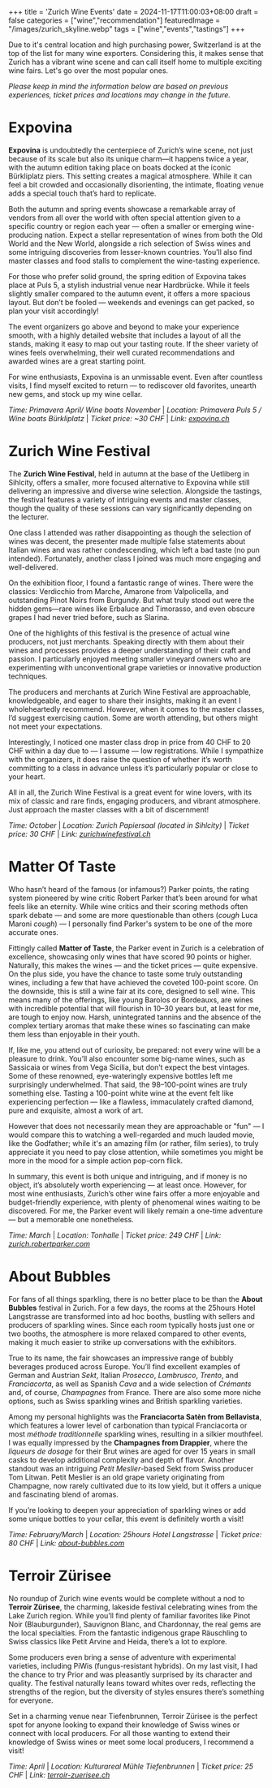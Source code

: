 +++
title = 'Zurich Wine Events'
date = 2024-11-17T11:00:03+08:00
draft = false
categories = ["wine","recommendation"]
featuredImage = "/images/zurich_skyline.webp"
tags = ["wine","events","tastings"]
+++

Due to it's central location and high purchasing power, Switzerland is at the top of the list for many wine exporters. Considering this, it makes sense that Zurich has a vibrant wine scene and can call itself home to multiple exciting wine fairs. Let's go over the most popular ones. 

*Please keep in mind the information below are based on previous experiences, ticket prices and locations may change in the future.*

# Expovina
**Expovina** is undoubtedly the centerpiece of Zurich’s wine scene, not just because of its scale but also its unique charm—it happens twice a year, with the autumn edition taking place on boats docked at the iconic Bürkliplatz piers. This setting creates a magical atmosphere. While it can feel a bit crowded and occasionally disorienting, the intimate, floating venue adds a special touch that’s hard to replicate.

Both the autumn and spring events showcase a remarkable array of vendors from all over the world with often special attention given to a specific country or region each year — often a smaller or emerging wine-producing nation. Expect a stellar representation of wines from both the Old World and the New World, alongside a rich selection of Swiss wines and some intriguing discoveries from lesser-known countries. You’ll also find master classes and food stalls to complement the wine-tasting experience.

For those who prefer solid ground, the spring edition of Expovina takes place at Puls 5, a stylish industrial venue near Hardbrücke. While it feels slightly smaller compared to the autumn event, it offers a more spacious layout. But don’t be fooled — weekends and evenings can get packed, so plan your visit accordingly!

The event organizers go above and beyond to make your experience smooth, with a highly detailed website that includes a layout of all the stands, making it easy to map out your tasting route. If the sheer variety of wines feels overwhelming, their well curated recommendations and awarded wines are a great starting point.

For wine enthusiasts, Expovina is an unmissable event. Even after countless visits, I find myself excited to return — to rediscover old favorites, unearth new gems, and stock up my wine cellar.

*Time: Primavera April/ Wine boats November* | *Location: Primavera Puls 5 / Wine boats Bürkliplatz* | *Ticket price: ~30 CHF* | *Link: [expovina.ch](https://expovina.ch/en-ch/)*

# Zurich Wine Festival
The **Zurich Wine Festival**, held in autumn at the base of the Uetliberg in Sihlcity, offers a smaller, more focused alternative to Expovina while still delivering an impressive and diverse wine selection. Alongside the tastings, the festival features a variety of intriguing events and master classes, though the quality of these sessions can vary significantly depending on the lecturer.

One class I attended was rather disappointing as though the selection of wines was decent, the presenter made multiple false statements about Italian wines and was rather condescending, which left a bad taste (no pun intended). Fortunately, another class I joined was much more engaging and well-delivered.

On the exhibition floor, I found a fantastic range of wines. There were the classics: Verdicchio from Marche, Amarone from Valpolicella, and outstanding Pinot Noirs from Burgundy. But what truly stood out were the hidden gems—rare wines like Erbaluce and Timorasso, and even obscure grapes I had never tried before, such as Slarina.

One of the highlights of this festival is the presence of actual wine producers, not just merchants. Speaking directly with them about their wines and processes provides a deeper understanding of their craft and passion. I particularly enjoyed meeting smaller vineyard owners who are experimenting with unconventional grape varieties or innovative production techniques.

The producers and merchants at Zurich Wine Festival are approachable, knowledgeable, and eager to share their insights, making it an event I wholeheartedly recommend. However, when it comes to the master classes, I’d suggest exercising caution. Some are worth attending, but others might not meet your expectations.

Interestingly, I noticed one master class drop in price from 40 CHF to 20 CHF within a day due to — I assume — low registrations. While I sympathize with the organizers, it does raise the question of whether it’s worth committing to a class in advance unless it’s particularly popular or close to your heart.

All in all, the Zurich Wine Festival is a great event for wine lovers, with its mix of classic and rare finds, engaging producers, and vibrant atmosphere. Just approach the master classes with a bit of discernment!

*Time: October* | *Location: Zurich Papiersaal (located in Sihlcity)* | *Ticket price: 30 CHF* | *Link: [zurichwinefestival.ch](https://zurichwinefestival.ch/)*

# Matter Of Taste
Who hasn’t heard of the famous (or infamous?) Parker points, the rating system pioneered by wine critic Robert Parker that’s been around for what feels like an eternity. While wine critics and their scoring methods often spark debate — and some are more questionable than others (*cough* Luca Maroni *cough*) — I personally find Parker's system to be one of the more accurate ones.

Fittingly called **Matter of Taste**, the Parker event in Zurich is a celebration of excellence, showcasing only wines that have scored 90 points or higher. Naturally, this makes the wines — and the ticket prices — quite expensive. On the plus side, you have the chance to taste some truly outstanding wines, including a few that have achieved the coveted 100-point score. On the downside, this is still a wine fair at its core, designed to sell wine. This means many of the offerings, like young Barolos or Bordeauxs, are wines with incredible potential that will flourish in 10–30 years but, at least for me, are tough to enjoy now. Harsh, unintegrated tannins and the absence of the complex tertiary aromas that make these wines so fascinating can make them less than enjoyable in their youth.

If, like me, you attend out of curiosity, be prepared: not every wine will be a pleasure to drink. You’ll also encounter some big-name wines, such as Sassicaia or wines from Vega Sicilia, but don’t expect the best vintages. Some of these renowned, eye-wateringly expensive bottles left me surprisingly underwhelmed. That said, the 98–100-point wines are truly something else. Tasting a 100-point white wine at the event felt like experiencing perfection — like a flawless, immaculately crafted diamond, pure and exquisite, almost a work of art. 

However that does not necessarily mean they are approachable or "fun" — I would compare this to watching a well-regarded and much lauded movie, like the Godfather; while it's an amazing film (or rather, film series), to truly appreciate it you need to pay close attention, while sometimes you might be more in the mood for a simple action pop-corn flick. 

In summary, this event is both unique and intriguing, and if money is no object, it’s absolutely worth experiencing — at least once. However, for most wine enthusiasts, Zurich’s other wine fairs offer a more enjoyable and budget-friendly experience, with plenty of phenomenal wines waiting to be discovered. For me, the Parker event will likely remain a one-time adventure — but a memorable one nonetheless.

*Time: March* | *Location: Tonhalle* | *Ticket price: 249 CHF* | *Link: [zurich.robertparker.com](https://www.zurich.robertparker.com/)*

# About Bubbles

For fans of all things sparkling, there is no better place to be than the **About Bubbles** festival in Zurich. For a few days, the rooms at the 25hours Hotel Langstrasse are transformed into ad hoc booths, bustling with sellers and producers of sparkling wines. Since each room typically hosts just one or two booths, the atmosphere is more relaxed compared to other events, making it much easier to strike up conversations with the exhibitors.

True to its name, the fair showcases an impressive range of bubbly beverages produced across Europe. You’ll find excellent examples of German and Austrian *Sekt*, Italian *Prosecco*, *Lambrusco*, *Trento*, and *Franciacorta*, as well as Spanish *Cava* and a wide selection of *Crémants* and, of course, *Champagnes* from France. There are also some more niche options, such as Swiss sparkling wines and British sparkling varieties. 

Among my personal highlights was the **Franciacorta Satèn from Bellavista**, which features a lower level of carbonation than typical Franciacorta or most *méthode traditionnelle* sparkling wines, resulting in a silkier mouthfeel. I was equally impressed by the **Champagnes from Drappier**, where the *liqueurs de dosage* for their Brut wines are aged for over 15 years in small casks to develop additional complexity and depth of flavor. Another standout was an intriguing *Petit Meslier*-based Sekt from Swiss producer Tom Litwan. Petit Meslier is an old grape variety originating from Champagne, now rarely cultivated due to its low yield, but it offers a unique and fascinating blend of aromas.

If you’re looking to deepen your appreciation of sparkling wines or add some unique bottles to your cellar, this event is definitely worth a visit!

*Time: February/March* | *Location: 25hours Hotel Langstrasse* | *Ticket price: 80 CHF* | *Link: [about-bubbles.com](https://about-bubbles.com/)*

# Terroir Zürisee
No roundup of Zurich wine events would be complete without a nod to **Terroir Zürisee**, the charming, lakeside festival celebrating wines from the Lake Zurich region. While you’ll find plenty of familiar favorites like Pinot Noir (Blauburgunder), Sauvignon Blanc, and Chardonnay, the real gems are the local specialties. From the fantastic indigenous grape Räuschling to Swiss classics like Petit Arvine and Heida, there’s a lot to explore.

Some producers even bring a sense of adventure with experimental varieties, including PiWis (fungus-resistant hybrids). On my last visit, I had the chance to try Prior and was pleasantly surprised by its character and quality. The festival naturally leans toward whites over reds, reflecting the strengths of the region, but the diversity of styles ensures there’s something for everyone.

Set in a charming venue near Tiefenbrunnen, Terroir Zürisee is the perfect spot for anyone looking to expand their knowledge of Swiss wines or connect with local producers. For all those wanting to extend their knowledge of Swiss wines or meet some local producers, I recommend a visit!

*Time: April* | *Location: Kulturareal Mühle Tiefenbrunnen* | *Ticket price: 25 CHF* | *Link: [terroir-zuerisee.ch](https://terroir-zuerisee.ch/)*